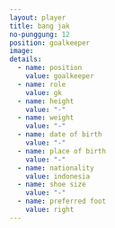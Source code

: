 ```yaml
---
layout: player
title: bang jak
no-punggung: 12
position: goalkeeper
image:
details:
  - name: position
    value: goalkeeper
  - name: role
    value: gk
  - name: height
    value: "-"
  - name: weight
    value: "-"
  - name: date of birth
    value: "-"
  - name: place of birth
    value: "-"
  - name: nationality
    value: indonesia
  - name: shoe size
    value: "-"
  - name: preferred foot
    value: right
---
```

